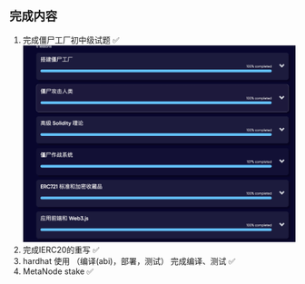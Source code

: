  
 ## 完成内容 

 1. 完成僵尸工厂初中级试题  ✅ 
  ![截图](docs/1751889110382.jpg "这是一个图片")
 2. 完成IERC20的重写 ✅ 
 3. hardhat 使用 （编译(abi)，部署，测试） 完成编译、测试   ✅ 
 4. MetaNode stake  ✅ 